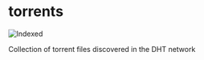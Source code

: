 torrents 
========
![Indexed](https://img.shields.io/badge/indexed-151821-blue)

Collection of torrent files discovered in the DHT network

